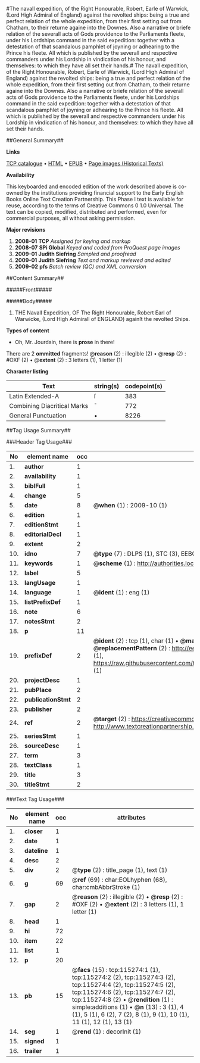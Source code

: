 #The navall expedition, of the Right Honourable, Robert, Earle of Warwick, (Lord High Admiral of England) against the revolted ships: being a true and perfect relation of the whole expedition, from their first setting out from Chatham, to their returne againe into the Downes. Also a narrative or briefe relation of the severall acts of Gods providence to the Parliaments fleete, under his Lordships command in the said expedition: together with a detestation of that scandalous pamphlet of joyning or adhearing to the Prince his fleete. All which is published by the severall and respective commanders under his Lordship in vindication of his honour, and themselves: to which they have all set their hands.#
The navall expedition, of the Right Honourable, Robert, Earle of Warwick, (Lord High Admiral of England) against the revolted ships: being a true and perfect relation of the whole expedition, from their first setting out from Chatham, to their returne againe into the Downes. Also a narrative or briefe relation of the severall acts of Gods providence to the Parliaments fleete, under his Lordships command in the said expedition: together with a detestation of that scandalous pamphlet of joyning or adhearing to the Prince his fleete. All which is published by the severall and respective commanders under his Lordship in vindication of his honour, and themselves: to which they have all set their hands.

##General Summary##

**Links**

[TCP catalogue](http://www.ota.ox.ac.uk/tcp/)  • 
[HTML](http://tei.it.ox.ac.uk/tcp/Texts-HTML/free/A89/A89821.html)  • 
[EPUB](http://tei.it.ox.ac.uk/tcp/Texts-EPUB/free/A89/A89821.epub) • 
[Page images (Historical Texts)](https://data.historicaltexts.jisc.ac.uk/view?pubId=eebo-99863092e&pageId=eebo-99863092e-115274-1)

**Availability**

This keyboarded and encoded edition of the
	       work described above is co-owned by the institutions
	       providing financial support to the Early English Books
	       Online Text Creation Partnership. This Phase I text is
	       available for reuse, according to the terms of Creative
	       Commons 0 1.0 Universal. The text can be copied,
	       modified, distributed and performed, even for
	       commercial purposes, all without asking permission.

**Major revisions**

1. __2008-01__ __TCP__ *Assigned for keying and markup*
1. __2008-07__ __SPi Global__ *Keyed and coded from ProQuest page images*
1. __2009-01__ __Judith Siefring__ *Sampled and proofread*
1. __2009-01__ __Judith Siefring__ *Text and markup reviewed and edited*
1. __2009-02__ __pfs__ *Batch review (QC) and XML conversion*

##Content Summary##

#####Front#####

#####Body#####

1. THE Navall Expedition, OF The Right Honourable, Robert Earl of Warwicke, (Lord High Admirall of ENGLAND) againſt the revolted Ships.

**Types of content**

  * Oh, Mr. Jourdain, there is **prose** in there!

There are 2 **ommitted** fragments! 
 @__reason__ (2) : illegible (2)  •  @__resp__ (2) : #OXF (2)  •  @__extent__ (2) : 3 letters (1), 1 letter (1)

**Character listing**


|Text|string(s)|codepoint(s)|
|---|---|---|
|Latin Extended-A|ſ|383|
|Combining             Diacritical Marks|̄|772|
|General Punctuation|•|8226|

##Tag Usage Summary##

###Header Tag Usage###

|No|element name|occ|attributes|
|---|---|---|---|
|1.|__author__|1||
|2.|__availability__|1||
|3.|__biblFull__|1||
|4.|__change__|5||
|5.|__date__|8| @__when__ (1) : 2009-10 (1)|
|6.|__edition__|1||
|7.|__editionStmt__|1||
|8.|__editorialDecl__|1||
|9.|__extent__|2||
|10.|__idno__|7| @__type__ (7) : DLPS (1), STC (3), EEBO-CITATION (1), PROQUEST (1), VID (1)|
|11.|__keywords__|1| @__scheme__ (1) : http://authorities.loc.gov/ (1)|
|12.|__label__|5||
|13.|__langUsage__|1||
|14.|__language__|1| @__ident__ (1) : eng (1)|
|15.|__listPrefixDef__|1||
|16.|__note__|6||
|17.|__notesStmt__|2||
|18.|__p__|11||
|19.|__prefixDef__|2| @__ident__ (2) : tcp (1), char (1)  •  @__matchPattern__ (2) : ([0-9\-]+):([0-9IVX]+) (1), (.+) (1)  •  @__replacementPattern__ (2) : http://eebo.chadwyck.com/downloadtiff?vid=$1&page=$2 (1), https://raw.githubusercontent.com/textcreationpartnership/Texts/master/tcpchars.xml#$1 (1)|
|20.|__projectDesc__|1||
|21.|__pubPlace__|2||
|22.|__publicationStmt__|2||
|23.|__publisher__|2||
|24.|__ref__|2| @__target__ (2) : https://creativecommons.org/publicdomain/zero/1.0/ (1), http://www.textcreationpartnership.org/docs/. (1)|
|25.|__seriesStmt__|1||
|26.|__sourceDesc__|1||
|27.|__term__|3||
|28.|__textClass__|1||
|29.|__title__|3||
|30.|__titleStmt__|2||


###Text Tag Usage###

|No|element name|occ|attributes|
|---|---|---|---|
|1.|__closer__|1||
|2.|__date__|1||
|3.|__dateline__|1||
|4.|__desc__|2||
|5.|__div__|2| @__type__ (2) : title_page (1), text (1)|
|6.|__g__|69| @__ref__ (69) : char:EOLhyphen (68), char:cmbAbbrStroke (1)|
|7.|__gap__|2| @__reason__ (2) : illegible (2)  •  @__resp__ (2) : #OXF (2)  •  @__extent__ (2) : 3 letters (1), 1 letter (1)|
|8.|__head__|1||
|9.|__hi__|72||
|10.|__item__|22||
|11.|__list__|1||
|12.|__p__|20||
|13.|__pb__|15| @__facs__ (15) : tcp:115274:1 (1), tcp:115274:2 (2), tcp:115274:3 (2), tcp:115274:4 (2), tcp:115274:5 (2), tcp:115274:6 (2), tcp:115274:7 (2), tcp:115274:8 (2)  •  @__rendition__ (1) : simple:additions (1)  •  @__n__ (13) : 3 (1), 4 (1), 5 (1), 6 (2), 7 (2), 8 (1), 9 (1), 10 (1), 11 (1), 12 (1), 13 (1)|
|14.|__seg__|1| @__rend__ (1) : decorInit (1)|
|15.|__signed__|1||
|16.|__trailer__|1||
